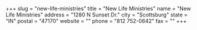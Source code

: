 +++
slug = "new-life-ministries"
title = "New Life Ministries"
name = "New Life Ministries"
address = "1280 N Sunset Dr."
city = "Scottsburg"
state = "IN"
postal = "47170"
website = ""
phone = "812 752-0842"
fax = ""
+++
